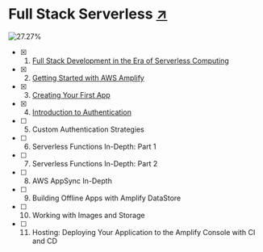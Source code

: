# Full Stack Serverless [↗][book]

![27.27%](https://progress-bar.dev/27/)

- [x] 1. [Full Stack Development in the Era of Serverless Computing][01-full-stack-dev-in-serverless-era]
- [x] 2. [Getting Started with AWS Amplify][02-getting-started]
- [x] 3. [Creating Your First App][03-first-app]
- [x] 4. [Introduction to Authentication][04-intro-to-auth]
- [ ] 5. Custom Authentication Strategies
- [ ] 6. Serverless Functions In-Depth: Part 1
- [ ] 7. Serverless Functions In-Depth: Part 2
- [ ] 8. AWS AppSync In-Depth
- [ ] 9. Building Offline Apps with Amplify DataStore
- [ ] 10. Working with Images and Storage
- [ ] 11. Hosting: Deploying Your Application to the Amplify Console with CI and CD

  [book]: https://learning.oreilly.com/library/view/full-stack-serverless/9781492059882/
  [01-full-stack-dev-in-serverless-era]: 01-full-stack-dev-in-serverless-era
  [02-getting-started]: 02-getting-started
  [03-first-app]: 03-first-app
  [04-intro-to-auth]: 04-intro-to-auth
